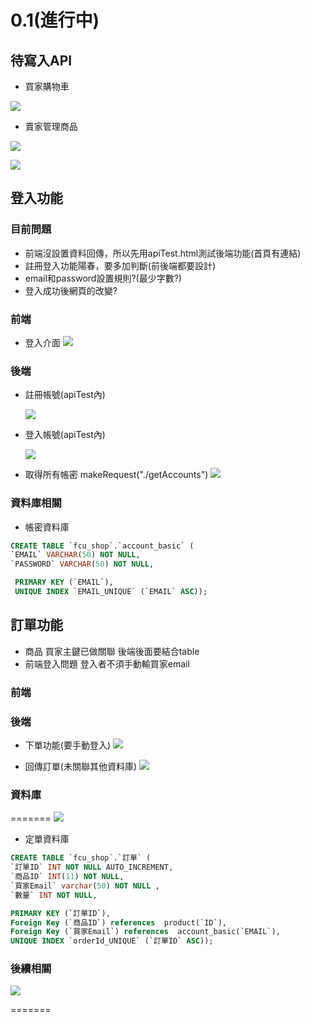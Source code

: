 # 0.1(進行中)
## 待寫入API
* 買家購物車

![](https://i.imgur.com/QG83iJh.png)

* 賣家管理商品

![](https://i.imgur.com/ljJsWBH.png)

![](https://i.imgur.com/K9whsxr.png)

## 登入功能
### 目前問題
* 前端沒設置資料回傳，所以先用apiTest.html測試後端功能(首頁有連結)
* 註冊登入功能陽春，要多加判斷(前後端都要設計)
* email和password設置規則?(最少字數?)
* 登入成功後網頁的改變?


### 前端
* 登入介面
![](https://i.imgur.com/yzQsAv8.png)
### 後端



* 註冊帳號(apiTest內)
  
  ![](https://i.imgur.com/AHCITUq.png)
* 登入帳號(apiTest內)

  ![](https://i.imgur.com/i6Qs7T2.png)
  
* 取得所有帳密
      makeRequest("./getAccounts")
![](https://i.imgur.com/HHmmhCD.png)
### 資料庫相關
* 帳密資料庫
 ~~~sql
 CREATE TABLE `fcu_shop`.`account_basic` (
 `EMAIL` VARCHAR(50) NOT NULL,
`PASSWORD` VARCHAR(50) NOT NULL,

  PRIMARY KEY (`EMAIL`),
  UNIQUE INDEX `EMAIL_UNIQUE` (`EMAIL` ASC));
 ~~~
## 訂單功能
* 商品 買家主鍵已做關聯 後端後面要結合table
* 前端登入問題 登入者不須手動輸買家email
### 前端
### 後端
* 下單功能(要手動登入)
![](https://i.imgur.com/v3SITlC.png)

* 回傳訂單(未關聯其他資料庫)
![](https://i.imgur.com/wluQscY.png)
### 資料庫
=======
![](https://i.imgur.com/9wFdTNu.png)
* 定單資料庫
~~~sql
CREATE TABLE `fcu_shop`.`訂單` (
`訂單ID` INT NOT NULL AUTO_INCREMENT,
`商品ID` INT(11) NOT NULL,
`買家Email` varchar(50) NOT NULL ,
`數量` INT NOT NULL,

PRIMARY KEY (`訂單ID`),
Foreign Key (`商品ID`) references  product(`ID`),
Foreign Key (`買家Email`) references  account_basic(`EMAIL`),
UNIQUE INDEX `orderId_UNIQUE` (`訂單ID` ASC));
~~~
### 後續相關

![](https://i.imgur.com/988Pqi8.png)

=======
